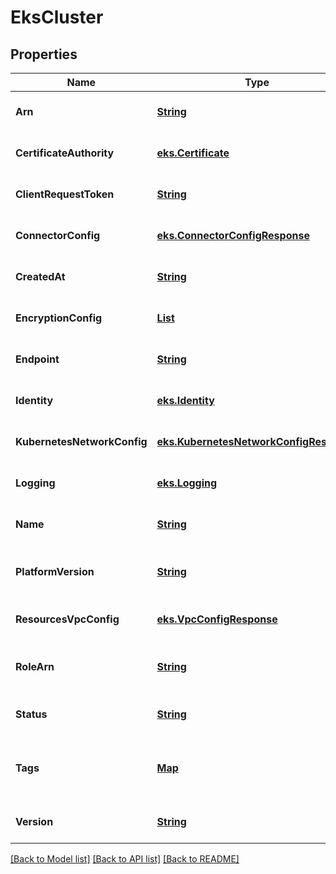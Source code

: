 # EksCluster
## Properties

Name | Type | Description | Notes
------------ | ------------- | ------------- | -------------
**Arn** | [**String**](string.md) | The Amazon Resource Name (ARN) of the cluster. | [optional] [default to null]
**CertificateAuthority** | [**eks.Certificate**](eks.Certificate.md) |  | [optional] [default to null]
**ClientRequestToken** | [**String**](string.md) | Unique, case-sensitive identifier that you provide to ensure the idempotency of the request. | [optional] [default to null]
**ConnectorConfig** | [**eks.ConnectorConfigResponse**](eks.ConnectorConfigResponse.md) |  | [optional] [default to null]
**CreatedAt** | [**String**](string.md) | The Unix epoch timestamp in seconds for when the cluster was created. | [optional] [default to null]
**EncryptionConfig** | [**List**](eks.EncryptionConfig.md) | The encryption configuration for the cluster. | [optional] [default to null]
**Endpoint** | [**String**](string.md) | The endpoint for your Kubernetes API server. | [optional] [default to null]
**Identity** | [**eks.Identity**](eks.Identity.md) |  | [optional] [default to null]
**KubernetesNetworkConfig** | [**eks.KubernetesNetworkConfigResponse**](eks.KubernetesNetworkConfigResponse.md) |  | [optional] [default to null]
**Logging** | [**eks.Logging**](eks.Logging.md) |  | [optional] [default to null]
**Name** | [**String**](string.md) | The name of the cluster. | [optional] [default to null]
**PlatformVersion** | [**String**](string.md) | The platform version of your Amazon EKS cluster. For more information, see Platform Versions (https://docs.aws.amazon.com/eks/latest/userguide/platform-versions.html) in the Amazon EKS User Guide . | [optional] [default to null]
**ResourcesVpcConfig** | [**eks.VpcConfigResponse**](eks.VpcConfigResponse.md) |  | [optional] [default to null]
**RoleArn** | [**String**](string.md) | The Amazon Resource Name (ARN) of the IAM role that provides permissions for the Kubernetes control plane to make calls to Amazon Web Services API operations on your behalf. | [optional] [default to null]
**Status** | [**String**](string.md) | The current status of the cluster. | [optional] [default to null]
**Tags** | [**Map**](string.md) | The metadata that you apply to the cluster to assist with categorization and organization. Each tag consists of a key and an optional value, both of which you define. Cluster tags do not propagate to any other resources associated with the cluster. | [optional] [default to null]
**Version** | [**String**](string.md) | The Kubernetes server version for the cluster. | [optional] [default to null]

[[Back to Model list]](../README.md#documentation-for-models) [[Back to API list]](../README.md#documentation-for-api-endpoints) [[Back to README]](../README.md)

